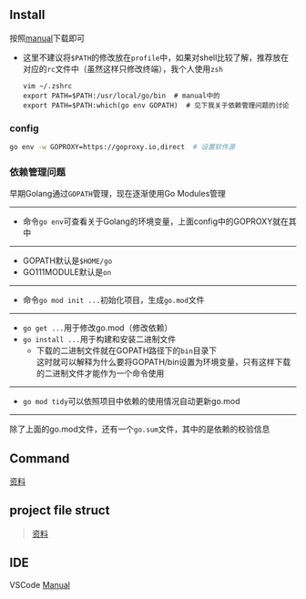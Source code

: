 ## Install
按照[manual](https://go.dev/doc/install)下载即可
+ 这里不建议将`$PATH`的修改放在`profile`中，如果对shell比较了解，推荐放在对应的`rc`文件中（虽然这样只修改终端），我个人使用`zsh`
	```
	vim ~/.zshrc
	export PATH=$PATH:/usr/local/go/bin  # manual中的
	export PATH=$PATH:which(go env GOPATH)  # 见下我关于依赖管理问题的讨论
	```
### config
```bash
go env -w GOPROXY=https://goproxy.io,direct  # 设置软件源
```

### 依赖管理问题
早期Golang通过`GOPATH`管理，现在逐渐使用Go Modules管理

---
+ 命令`go env`可查看关于Golang的环境变量，上面config中的GOPROXY就在其中
---
+ GOPATH默认是`$HOME/go`
+ GO111MODULE默认是`on`
---
+ 命令`go mod init ...`初始化项目，生成`go.mod`文件
---
+ `go get ...`用于修改go.mod（修改依赖）
+ `go install ...`用于构建和安装二进制文件
	+ 下载的二进制文件就在GOPATH路径下的`bin`目录下  
		这时就可以解释为什么要将GOPATH/bin设置为环境变量，只有这样下载的二进制文件才能作为一个命令使用
---
+ `go mod tidy`可以依照项目中依赖的使用情况自动更新go.mod
---
除了上面的go.mod文件，还有一个`go.sum`文件，其中的是依赖的校验信息

## Command
[资料](https://docs.kilvn.com/go_command_tutorial/)

## project file struct
>[资料](https://github.com/golang-standards/project-layout/blob/master/README_zh.md)

## IDE
VSCode [Manual](https://learn.microsoft.com/zh-cn/azure/developer/go/configure-visual-studio-code)